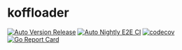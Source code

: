 # koffloader

[![Auto Version Release](https://github.com/spidernet-io/spiderpool/actions/workflows/auto-version-release.yaml/badge.svg)](https://github.com/spidernet-io/spiderpool/actions/workflows/auto-version-release.yaml)
[![Auto Nightly E2E CI](https://github.com/spidernet-io/spiderpool/actions/workflows/auto-nightly-ci.yaml/badge.svg)](https://github.com/spidernet-io/spiderpool/actions/workflows/auto-nightly-ci.yaml)
[![codecov](https://codecov.io/gh/koffloader-io/koffloader/graph/badge.svg?token=X7QJBWH1U1)](https://codecov.io/gh/koffloader-io/koffloader)
[![Go Report Card](https://goreportcard.com/badge/github.com/koffloader-io/koffloader)](https://goreportcard.com/report/github.com/koffloader-io/koffloader)
